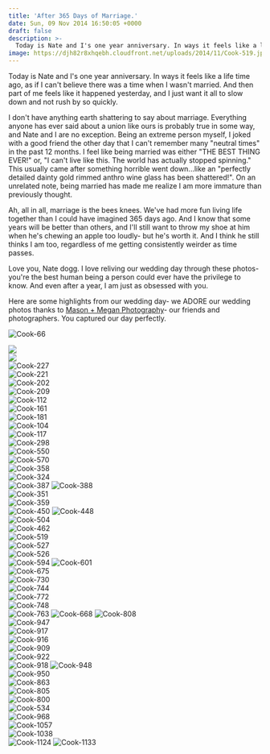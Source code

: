 ```yaml
---
title: 'After 365 Days of Marriage.'
date: Sun, 09 Nov 2014 16:50:05 +0000
draft: false
description: >-
  Today is Nate and I's one year anniversary. In ways it feels like a life time ago, as if I can't believe there was a time when I wasn't married. And then part of me feels like it happened yesterday, and I just want it all to slow down and not rush by so quickly.
image: https://djh82r8xhqebh.cloudfront.net/uploads/2014/11/Cook-519.jpg
---
```


Today is Nate and I's one year anniversary. In ways it feels like a life time ago, as if I can't believe there was a time when I wasn't married. And then part of me feels like it happened yesterday, and I just want it all to slow down and not rush by so quickly.

I don't have anything earth shattering to say about marriage. Everything anyone has ever said about a union like ours is probably true in some way, and Nate and I are no exception. Being an extreme person myself, I joked with a good friend the other day that I can't remember many "neutral times" in the past 12 months. I feel like being married was either "THE BEST THING EVER!" or, "I can't live like this. The world has actually stopped spinning." This usually came after something horrible went down...like an "perfectly detailed dainty gold rimmed anthro wine glass has been shattered!". On an unrelated note, being married has made me realize I am more immature than previously thought.

Ah, all in all, marriage is the bees knees. We've had more fun living life together than I could have imagined 365 days ago. And I know that some years will be better than others, and I'll still want to throw my shoe at him when he's chewing an apple too loudly- but he's worth it. And I think he still thinks I am too, regardless of me getting consistently weirder as time passes.

Love you, Nate dogg. I love reliving our wedding day through these photos- you're the best human being a person could ever have the privilege to know. And even after a year, I am just as obsessed with you.

Here are some highlights from our wedding day- we ADORE our wedding photos thanks to [Mason + Megan Photography](http://masonandmegan.com/)\- our friends and photographers. You captured our day perfectly.

![Cook-66](https://djh82r8xhqebh.cloudfront.net/uploads/2014/06/Cook-66.jpg) <div class="flex-ns mhn2-ns mb3"> <div class="ph2-ns w-50-ns">![](https://djh82r8xhqebh.cloudfront.net/uploads/2014/11/Cook-79.jpg)</div> <div class="ph2-ns w-50-ns">![](https://djh82r8xhqebh.cloudfront.net/uploads/2014/11/Cook-107.jpg)</div> </div> ![Cook-227](https://djh82r8xhqebh.cloudfront.net/uploads/2014/11/Cook-227.jpg) <div class="flex-ns mhn2-ns mb3"> <div class="ph2-ns w-50-ns">![Cook-221](https://djh82r8xhqebh.cloudfront.net/uploads/2014/11/Cook-221.jpg)</div> <div class="ph2-ns w-50-ns">![Cook-202](https://djh82r8xhqebh.cloudfront.net/uploads/2014/11/Cook-202.jpg)</div> </div> ![Cook-209](https://djh82r8xhqebh.cloudfront.net/uploads/2014/11/Cook-209.jpg) <div class="flex-ns mhn2-ns mb3"> <div class="ph2-ns w-50-ns">![Cook-112](https://djh82r8xhqebh.cloudfront.net/uploads/2014/11/Cook-112.jpg)</div> <div class="ph2-ns w-50-ns">![Cook-161](https://djh82r8xhqebh.cloudfront.net/uploads/2014/11/Cook-161.jpg)</div> </div> ![Cook-181](https://djh82r8xhqebh.cloudfront.net/uploads/2014/11/Cook-181.jpg) <div class="flex-ns mhn2-ns mb3"> <div class="ph2-ns w-50-ns">![Cook-104](https://djh82r8xhqebh.cloudfront.net/uploads/2014/11/Cook-104.jpg)</div> <div class="ph2-ns w-50-ns">![Cook-117](https://djh82r8xhqebh.cloudfront.net/uploads/2014/11/Cook-117.jpg)</div> </div> ![Cook-298](https://djh82r8xhqebh.cloudfront.net/uploads/2014/11/Cook-298.jpg) <div class="flex-ns mhn2-ns mb3"> <div class="ph2-ns w-50-ns">![Cook-550](https://djh82r8xhqebh.cloudfront.net/uploads/2014/11/Cook-550.jpg)</div> <div class="ph2-ns w-50-ns">![Cook-570](https://djh82r8xhqebh.cloudfront.net/uploads/2014/11/Cook-570.jpg)</div> </div> <div class="flex-ns mhn2-ns mb3"> <div class="ph2-ns w-50-ns">![Cook-358](https://djh82r8xhqebh.cloudfront.net/uploads/2014/11/Cook-358.jpg)</div> <div class="ph2-ns w-50-ns">![Cook-324](https://djh82r8xhqebh.cloudfront.net/uploads/2014/11/Cook-324.jpg)</div> </div> ![Cook-387](https://djh82r8xhqebh.cloudfront.net/uploads/2014/11/Cook-387.jpg) ![Cook-388](https://djh82r8xhqebh.cloudfront.net/uploads/2014/11/Cook-388.jpg) <div class="flex-ns mhn2-ns mb3"> <div class="ph2-ns w-50-ns">![Cook-351](https://djh82r8xhqebh.cloudfront.net/uploads/2014/11/Cook-351.jpg)</div> <div class="ph2-ns w-50-ns">![Cook-359](https://djh82r8xhqebh.cloudfront.net/uploads/2014/11/Cook-359.jpg)</div> </div> ![Cook-450](https://djh82r8xhqebh.cloudfront.net/uploads/2014/11/Cook-450.jpg) ![Cook-448](https://djh82r8xhqebh.cloudfront.net/uploads/2014/11/Cook-448.jpg) <div class="flex-ns mhn2-ns mb3"> <div class="ph2-ns w-50-ns">![Cook-504](https://djh82r8xhqebh.cloudfront.net/uploads/2014/11/Cook-504.jpg)</div> <div class="ph2-ns w-50-ns">![Cook-462](https://djh82r8xhqebh.cloudfront.net/uploads/2014/11/Cook-462.jpg)</div> </div> ![Cook-519](https://djh82r8xhqebh.cloudfront.net/uploads/2014/11/Cook-519.jpg) <div class="flex-ns mhn2-ns mb3"> <div class="ph2-ns w-50-ns">![Cook-527](https://djh82r8xhqebh.cloudfront.net/uploads/2014/11/Cook-527.jpg)</div> <div class="ph2-ns w-50-ns">![Cook-526](https://djh82r8xhqebh.cloudfront.net/uploads/2014/11/Cook-526.jpg)</div> </div> ![Cook-594](https://djh82r8xhqebh.cloudfront.net/uploads/2014/11/Cook-594.jpg) ![Cook-601](https://djh82r8xhqebh.cloudfront.net/uploads/2014/11/Cook-601.jpg) <div class="flex-ns mhn2-ns mb3"> <div class="ph2-ns w-50-ns">![Cook-675](https://djh82r8xhqebh.cloudfront.net/uploads/2014/11/Cook-675.jpg)</div> <div class="ph2-ns w-50-ns">![Cook-730](https://djh82r8xhqebh.cloudfront.net/uploads/2014/11/Cook-730.jpg)</div> </div> ![Cook-744](https://djh82r8xhqebh.cloudfront.net/uploads/2014/11/Cook-744.jpg) <div class="flex-ns mhn2-ns mb3"> <div class="ph2-ns w-50-ns">![Cook-772](https://djh82r8xhqebh.cloudfront.net/uploads/2014/11/Cook-772.jpg)</div> <div class="ph2-ns w-50-ns">![Cook-748](https://djh82r8xhqebh.cloudfront.net/uploads/2014/11/Cook-748.jpg)</div> </div> ![Cook-763](https://djh82r8xhqebh.cloudfront.net/uploads/2014/11/Cook-763.jpg) ![Cook-668](https://djh82r8xhqebh.cloudfront.net/uploads/2014/11/Cook-668.jpg) ![Cook-808](https://djh82r8xhqebh.cloudfront.net/uploads/2014/11/Cook-808.jpg) <div class="flex-ns mhn2-ns mb3"> <div class="ph2-ns w-50-ns">![Cook-947](https://djh82r8xhqebh.cloudfront.net/uploads/2014/11/Cook-947.jpg)</div> <div class="ph2-ns w-50-ns">![Cook-917](https://djh82r8xhqebh.cloudfront.net/uploads/2014/11/Cook-917.jpg)</div> </div> ![Cook-916](https://djh82r8xhqebh.cloudfront.net/uploads/2014/11/Cook-916.jpg) <div class="flex-ns mhn2-ns mb3"> <div class="ph2-ns w-50-ns">![Cook-909](https://djh82r8xhqebh.cloudfront.net/uploads/2014/11/Cook-909.jpg)</div> <div class="ph2-ns w-50-ns">![Cook-922](https://djh82r8xhqebh.cloudfront.net/uploads/2014/11/Cook-922.jpg)</div> </div> ![Cook-918](https://djh82r8xhqebh.cloudfront.net/uploads/2014/11/Cook-918.jpg) ![Cook-948](https://djh82r8xhqebh.cloudfront.net/uploads/2014/11/Cook-948.jpg) <div class="flex-ns mhn2-ns mb3"> <div class="ph2-ns w-50-ns">![Cook-950](https://djh82r8xhqebh.cloudfront.net/uploads/2014/11/Cook-950.jpg)</div> <div class="ph2-ns w-50-ns">![Cook-863](https://djh82r8xhqebh.cloudfront.net/uploads/2014/11/Cook-863.jpg)</div> </div> ![Cook-805](https://djh82r8xhqebh.cloudfront.net/uploads/2014/11/Cook-805.jpg) <div class="flex-ns mhn2-ns mb3"> <div class="ph2-ns w-50-ns">![Cook-800](https://djh82r8xhqebh.cloudfront.net/uploads/2014/11/Cook-800.jpg)</div> <div class="ph2-ns w-50-ns">![Cook-534](https://djh82r8xhqebh.cloudfront.net/uploads/2014/11/Cook-534.jpg)</div> </div> ![Cook-968](https://djh82r8xhqebh.cloudfront.net/uploads/2014/11/Cook-968.jpg) <div class="flex-ns mhn2-ns mb3"> <div class="ph2-ns w-50-ns">![Cook-1057](https://djh82r8xhqebh.cloudfront.net/uploads/2014/11/Cook-1057.jpg)</div> <div class="ph2-ns w-50-ns">![Cook-1038](https://djh82r8xhqebh.cloudfront.net/uploads/2014/11/Cook-1038.jpg)</div> </div> ![Cook-1124](https://djh82r8xhqebh.cloudfront.net/uploads/2014/11/Cook-1124.jpg) ![Cook-1133](https://djh82r8xhqebh.cloudfront.net/uploads/2014/11/Cook-1133.jpg)